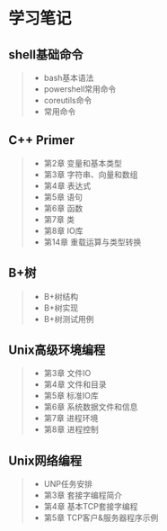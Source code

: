 # 学习笔记
## shell基础命令
> * bash基本语法
> * powershell常用命令
> * coreutils命令
> * 常用命令
## C++ Primer
> * 第2章 变量和基本类型
> * 第3章 字符串、向量和数组
> * 第4章 表达式
> * 第5章 语句
> * 第6章 函数
> * 第7章 类
> * 第8章 IO库
> * 第14章 重载运算与类型转换
## B+树
> * B+树结构
> * B+树实现
> * B+树测试用例
## Unix高级环境编程
> * 第3章 文件IO
> * 第4章 文件和目录
> * 第5章 标准IO库
> * 第6章 系统数据文件和信息
> * 第7章 进程环境
> * 第8章 进程控制
## Unix网络编程
> * UNP任务安排
> * 第3章 套接字编程简介
> * 第4章 基本TCP套接字编程
> * 第5章 TCP客户&服务器程序示例